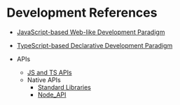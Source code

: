 # Development References

- [JavaScript-based Web-like Development Paradigm](arkui-js/Readme-EN.md)

- [TypeScript-based Declarative Development Paradigm](arkui-ts/Readme-EN.md)

-   APIs
    
    -   [JS and TS APIs](apis/Readme-EN.md)
    -   Native APIs
        -   [Standard Libraries](native-lib/third_party_libc/musl.md)
        -   [Node_API](native-lib/third_party_napi/napi.md)
    
    


